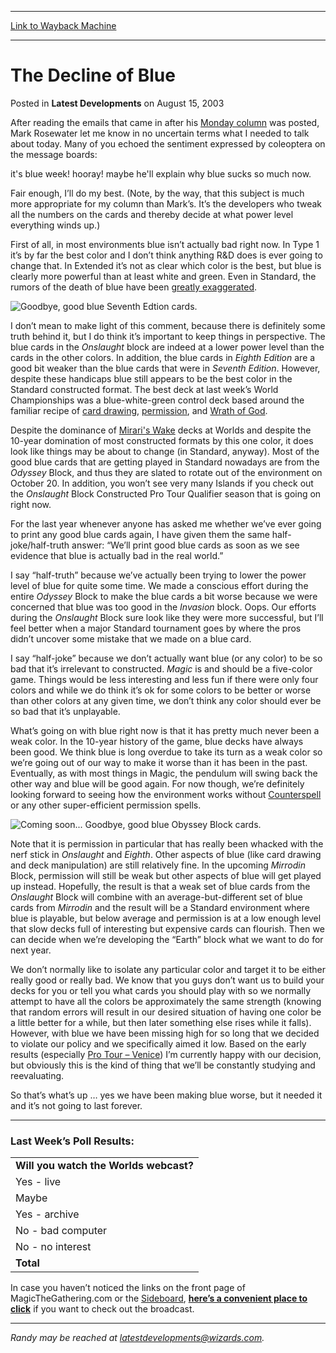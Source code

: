 
---
[Link to Wayback Machine](https://web.archive.org/web/20210127064420/https://magic.wizards.com/en/articles/archive/latest-developments/decline-blue-2003-08-15)

[_metadata_:description]:- "After reading the emails that came in after his Monday column was posted, Mark Rosewater let me know in no uncertain terms what I needed to talk about today. Many of you echoed the sentiment expressed by coleoptera on the message boards: it's blue week! hooray! maybe he'll explain why blue sucks so much now."
[_metadata_:generator]:- "Drupal 7 (http://drupal.org)"
[_metadata_:node]:- "288336"
[_metadata_:publish_date]:- "2003-08-15"
[_metadata_:source]:- "div-main-content"
[_metadata_:title]:- "The Decline of Blue"
[_metadata_:wayback_capture_timestamp]:- "2021-01-27 06:44:20"
[_metadata_:wayback_raw_url]:- "https://web.archive.org/web/20210127064420id_/https://magic.wizards.com/en/articles/archive/latest-developments/decline-blue-2003-08-15"
[_metadata_:wayback_url]:- "https://magic.wizards.com/en/articles/archive/latest-developments/decline-blue-2003-08-15"
---


The Decline of Blue
===================



 Posted in **Latest Developments**
 on August 15, 2003 










After reading the emails that came in after his [Monday column](http://archive.wizards.com/Magic/magazine/Article.aspx?x=mtgcom/daily/rb84) was posted, Mark Rosewater let me know in no uncertain terms what I needed to talk about today. Many of you echoed the sentiment expressed by coleoptera on the message boards:


it's blue week! hooray! maybe he'll explain why blue sucks so much now.


Fair enough, I’ll do my best. (Note, by the way, that this subject is much more appropriate for my column than Mark’s. It’s the developers who tweak all the numbers on the cards and thereby decide at what power level everything winds up.)


First of all, in most environments blue isn’t actually bad right now. In Type 1 it’s by far the best color and I don’t think anything R&D does is ever going to change that. In Extended it’s not as clear which color is the best, but blue is clearly more powerful than at least white and green. Even in Standard, the rumors of the death of blue have been [greatly exaggerated](http://archive.wizards.com/Magic/Magazine/Article.aspx?x=mtgcom/daily/bd84).


![Goodbye, good blue Seventh Edtion cards.](https://media.wizards.com/legacy/global/images/mtgcom_daily_rb84_pic1_en.jpg)


I don’t mean to make light of this comment, because there is definitely some truth behind it, but I do think it’s important to keep things in perspective. The blue cards in the *Onslaught* block are indeed at a lower power level than the cards in the other colors. In addition, the blue cards in *Eighth Edition* are a good bit weaker than the blue cards that were in *Seventh Edition*. However, despite these handicaps blue still appears to be the best color in the Standard constructed format. The best deck at last week’s World Championships was a blue-white-green control deck based around the familiar recipe of [card drawing](http://gatherer.wizards.com/Pages/Card/Details.aspx?multiverseid=382912), [permission](http://gatherer.wizards.com/Pages/Card/Details.aspx?multiverseid=386345), and [Wrath of God](http://gatherer.wizards.com/Pages/Card/Details.aspx?name=Wrath+of+God).


Despite the dominance of [Mirari's Wake](http://gatherer.wizards.com/Pages/Card/Details.aspx?name=Mirari%27s+Wake) decks at Worlds and despite the 10-year domination of most constructed formats by this one color, it does look like things may be about to change (in Standard, anyway). Most of the good blue cards that are getting played in Standard nowadays are from the *Odyssey* Block, and thus they are slated to rotate out of the environment on October 20. In addition, you won’t see very many Islands if you check out the *Onslaught* Block Constructed Pro Tour Qualifier season that is going on right now.


For the last year whenever anyone has asked me whether we’ve ever going to print any good blue cards again, I have given them the same half-joke/half-truth answer: “We’ll print good blue cards as soon as we see evidence that blue is actually bad in the real world.”


I say “half-truth” because we’ve actually been trying to lower the power level of blue for quite some time. We made a conscious effort during the entire *Odyssey* Block to make the blue cards a bit worse because we were concerned that blue was too good in the *Invasion* block. Oops. Our efforts during the *Onslaught* Block sure look like they were more successful, but I’ll feel better when a major Standard tournament goes by where the pros didn’t uncover some mistake that we made on a blue card.


I say “half-joke” because we don’t actually want blue (or any color) to be so bad that it’s irrelevant to constructed. *Magic* is and should be a five-color game. Things would be less interesting and less fun if there were only four colors and while we do think it’s ok for some colors to be better or worse than other colors at any given time, we don’t think any color should ever be so bad that it’s unplayable.


What’s going on with blue right now is that it has pretty much never been a weak color. In the 10-year history of the game, blue decks have always been good. We think blue is long overdue to take its turn as a weak color so we’re going out of our way to make it worse than it has been in the past. Eventually, as with most things in Magic, the pendulum will swing back the other way and blue will be good again. For now though, we’re definitely looking forward to seeing how the environment works without [Counterspell](http://gatherer.wizards.com/Pages/Card/Details.aspx?name=Counterspell) or any other super-efficient permission spells.


![Coming soon... Goodbye, good blue Obyssey Block cards.](https://media.wizards.com/legacy/global/images/mtgcom_daily_rb84_pic2_en.jpg)


Note that it is permission in particular that has really been whacked with the nerf stick in *Onslaught* and *Eighth*. Other aspects of blue (like card drawing and deck manipulation) are still relatively fine. In the upcoming *Mirrodin* Block, permission will still be weak but other aspects of blue will get played up instead. Hopefully, the result is that a weak set of blue cards from the *Onslaught* Block will combine with an average-but-different set of blue cards from *Mirrodin* and the result will be a Standard environment where blue is playable, but below average and permission is at a low enough level that slow decks full of interesting but expensive cards can flourish. Then we can decide when we’re developing the “Earth” block what we want to do for next year.


We don’t normally like to isolate any particular color and target it to be either really good or really bad. We know that you guys don’t want us to build your decks for you or tell you what cards you should play with so we normally attempt to have all the colors be approximately the same strength (knowing that random errors will result in our desired situation of having one color be a little better for a while, but then later something else rises while it falls). However, with blue we have been missing high for so long that we decided to violate our policy and we specifically aimed it low. Based on the early results (especially [Pro Tour – Venice](http://archive.wizards.com/Magic/Magazine/Article.aspx?x=sideboard/events/ptven03)) I’m currently happy with our decision, but obviously this is the kind of thing that we’ll be constantly studying and reevaluating.


So that’s what’s up … yes we have been making blue worse, but it needed it and it’s not going to last forever.




---

### Last Week’s Poll Results:




|  |
| --- |
| **Will you watch the Worlds webcast?** |
| Yes - live | 1869 | 24.4% |
| Maybe | 1728 | 22.5% |
| Yes - archive | 1718 | 22.4% |
| No - bad computer | 1577 | 20.6% |
| No - no interest | 771 | 10.1% |
| **Total** | **7663** | **100.0%** |

In case you haven’t noticed the links on the front page of MagicTheGathering.com or the [Sideboard](http://archive.wizards.com/sideboard), [**here’s a convenient place to click**](http://archive.wizards.com/Magic/Magazine/Article.aspx?x=sideboard/worlds03/webcastdex) if you want to check out the broadcast.




---

*Randy may be reached at latestdevelopments@wizards.com.* 







